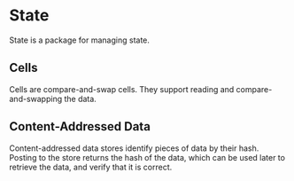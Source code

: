 # State
State is a package for managing state.

## Cells
Cells are compare-and-swap cells.  They support reading and compare-and-swapping the data.

## Content-Addressed Data
Content-addressed data stores identify pieces of data by their hash.
Posting to the store returns the hash of the data, which can be used later to retrieve the data, and verify that it is correct.
